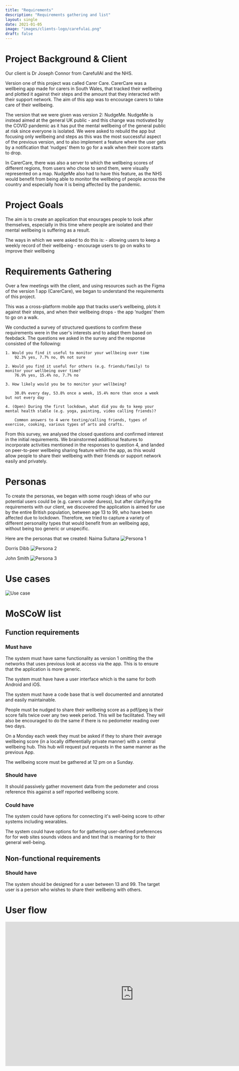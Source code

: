 ```yaml
---
title: "Requirements"
description: "Requirements gathering and list"
layout: single
date: 2021-01-05
image: "images/clients-logo/carefulai.png"
draft: false
---
```


# Project Background & Client
Our client is Dr Joseph Connor from CarefullAI and the NHS.

Version one of this project was called Carer Care. CarerCare was a wellbeing app made for carers in South Wales, that tracked their wellbeing and plotted it against their steps and the amount that they interacted with their support network. The aim of this app was to encourage carers to take care of their wellbeing.

The version that we were given was version 2: NudgeMe. NudgeMe is instead aimed at the general UK public - and this change was motivated by the COVID pandemic as it has put the mental wellbeing of the general public at risk since everyone is isolated. We were asked to rebuild the app but focusing only wellbeing and steps as this was the most successful aspect of the previous version, and to also implement a feature where the user gets by a notification that ‘nudges’ them to go for a walk when their score starts to drop.

In CarerCare, there was also a server to which the wellbeing scores of different regions, from users who chose to send them, were visually represented on a map. NudgeMe also had to have this feature, as the NHS would benefit from being able to monitor the wellbeing of people across the country and especially how it is being affected by the pandemic. 

# Project Goals
The aim is to create an application that enourages people to look after themselves, especially in this time where people are isolated and their mental wellbeing is suffering as a result.

The ways in which we were asked to do this is:
    - allowing users to keep a weekly record of their wellbeing
    - encourage users to go on walks to improve their wellbeing

# Requirements Gathering
Over a few meetings with the client, and using resources such as the Figma of the version 1 app (CarerCare), we began to understand the requirements of this project.

This was a cross-platform mobile app that tracks user’s wellbeing, plots it against their steps, and when their wellbeing drops - the app ‘nudges’ them to go on a walk. 

We conducted a survey of structured questions to confirm these requirements were in the user's interests and to adapt them based on feebdack. The questions we asked in the survey and the response consisted of the following:
    
    1. Would you find it useful to monitor your wellbeing over time 
        92.3% yes, 7.7% no, 0% not sure
    
    2. Would you find it useful for others (e.g. friends/family) to monitor your wellbeing over time? 
        76.9% yes, 15.4% no, 7.7% no

    3. How likely would you be to monitor your wellbeing?  
        
        30.8% every day, 53.8% once a week, 15.4% more than once a week but not every day

    4. (Open) During the first lockdown, what did you do to keep your mental health stable (e.g. yoga, painting, video calling friends)? 
        
        Common answers to 4 were texting/calling friends, types of exercise, cooking, various types of arts and crafts.

From this survey, we analysed the closed questions and confirmed interest in the initial requirements. We brainstormed additional features to incorporate activities mentioned in the responses to question 4, and landed on peer-to-peer wellbeing sharing feature within the app, as this would allow people to share their wellbeing with their friends or support network easily and privately.

# Personas

To create the personas, we began with some rough ideas of who our potential users could be (e.g. carers under duress), but after clarifying the requirements with our client, we discovered the application is aimed for use by the entire British population, between age 13 to 99, who have been affected due to lockdown. Therefore, we tried to capture a variety of different personality types that would benefit from an wellbeing app, without being too generic or unspecific.

Here are the personas that we created:
Naima Sultana
![Persona 1](https://github.com/thevirtuoso1973/COMP0016-Team26-Project-Site/static/images/requirements/naima_persona.png "Naima Sultana")

Dorris Dibb
![Persona 2](https://github.com/thevirtuoso1973/COMP0016-Team26-Project-Site/static/images/requirements/dorris_persona.png "Dorris Dibb")

John Smith
![Persona 3](https://github.com/thevirtuoso1973/COMP0016-Team26-Project-Site/static/images/requirements/john_persona.png "John Smith")

# Use cases
![Use case](https://github.com/thevirtuoso1973/COMP0016-Team26-Project-Site/static/images/requirements/use_case.png "user")

# MoSCoW list
## Function requirements
### Must have
The system must have same functionality as version 1 omitting the the networks that uses previous look at access via the app. This is to ensure that the application is more generic. 

The system must have have a user interface which is the same for both Android and iOS. 

The system must have a code base that is well documented and annotated and easily maintainable.

People must be nudged to share their wellbeing score as a pdf/jpeg is their score falls twice over any two week period. This will be facilitated. They will also be encouraged to do the same if there is no pedometer reading over two days. 

On a Monday each week they must be asked if they to share their average wellbeing score (in a locally differentially private manner) with a central wellbeing hub. This hub will request put requests in the same manner as the previous App.

The wellbeing score must be gathered at 12 pm on a Sunday.

### Should have

It should passively gather movement data from the pedometer and cross reference this against a self reported wellbeing score.

### Could have
The system could have options for connecting it's well-being score to other systems including wearables.

The system could have options for for gathering user-defined preferences for for web sites sounds videos and and text that is meaning for to their general well-being.

## Non-functional requirements
### Should have
The system should be designed for a user between 13 and 99.
The target user is a person who wishes to share their wellbeing with others.

# User flow
<iframe style="border: 1px solid rgba(0, 0, 0, 0.1);" width="800" height="450" src="https://www.figma.com/embed?embed_host=share&url=https%3A%2F%2Fwww.figma.com%2Ffile%2F53Di5ADgodaHYWmMHXB8xv%2FUntitled%3Fnode-id%3D0%253A1" allowfullscreen></iframe>